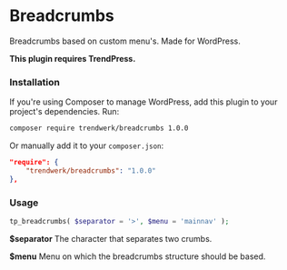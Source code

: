 Breadcrumbs
===========

Breadcrumbs based on custom menu's. Made for WordPress.

**This plugin requires TrendPress.**

### Installation
If you're using Composer to manage WordPress, add this plugin to your project's dependencies. Run:
```sh
composer require trendwerk/breadcrumbs 1.0.0
```

Or manually add it to your `composer.json`:
```json
"require": {
	"trendwerk/breadcrumbs": "1.0.0"
},
```

### Usage

```php
tp_breadcrumbs( $separator = '>', $menu = 'mainnav' );
```

**$separator**
The character that separates two crumbs.

**$menu**
Menu on which the breadcrumbs structure should be based.
